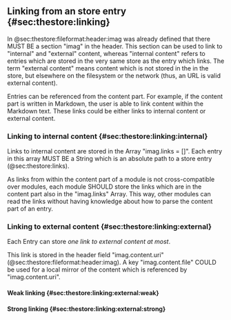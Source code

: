 ## Linking from an store entry {#sec:thestore:linking}

In @sec:thestore:fileformat:header:imag was already defined that there MUST BE a
section "imag" in the header. This section can be used to link to "internal" and
"external" content, whereas "internal content" refers to entries which are
stored in the very same store as the entry which links.
The term "external content" means content which is not stored in the in the
store, but elsewhere on the filesystem or the network (thus, an URL is valid
external content).

Entries can be referenced from the content part. For example, if the content
part is written in Markdown, the user is able to link content within the
Markdown text.
These links could be either links to internal content or external content.

### Linking to internal content {#sec:thestore:linking:internal}

Links to internal content are stored in the Array "imag.links = []".
Each entry in this array MUST BE a String which is an absolute path to a store
entry (@sec:thestore:links).

As links from within the content part of a module is not cross-compatible over
modules, each module SHOULD store the links which are in the content
part also in the "imag.links" Array. This way, other modules can read the links
without having knowledge about how to parse the content part of an entry.

### Linking to external content {#sec:thestore:linking:external}

Each Entry can store _one link to external content at most_.

This link is stored in the header field "imag.content.uri"
(@sec:thestore:fileformat:header:imag).
A key "imag.content.file" COULD be used for a local mirror of the content which
is referenced by "imag.content.uri".

#### Weak linking {#sec:thestore:linking:external:weak}

#### Strong linking {#sec:thestore:linking:external:strong}

